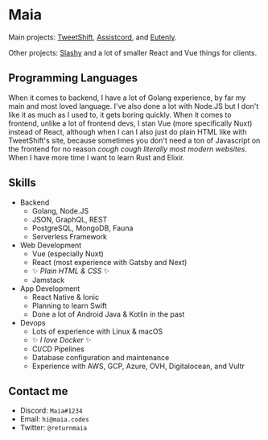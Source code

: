 # Maia
Main projects: [TweetShift](https://tweetshift.com), [Assistcord](https://assistcord.com), and [Eutenly](https://eutenly.com).

Other projects: [Slashy](https://github.com/maiacodes/slashy) and a lot of smaller React and Vue things for clients.

## Programming Languages
When it comes to backend, I have a lot of Golang experience, by far my main and most loved language. I've also done a lot with Node.JS but I don't like it as much as I used to, it gets boring quickly. When it comes to frontend, unlike a lot of frontend devs, I stan Vue (more specifically Nuxt) instead of React, although when I can I also just do plain HTML like with TweetShift's site, because sometimes you don't need a ton of Javascript on the frontend for no reason *cough cough literally most modern websites*. When I have more time I want to learn Rust and Elixir. 

## Skills
 - Backend
   - Golang, Node.JS
   - JSON, GraphQL, REST
   - PostgreSQL, MongoDB, Fauna
   - Serverless Framework
 - Web Development
   - Vue (especially Nuxt)
   - React (most experience with Gatsby and Next)
   - ✨ _Plain HTML & CSS_ ✨
   - Jamstack
 - App Development
   - React Native & Ionic
   - Planning to learn Swift 
   - Done a lot of Android Java & Kotlin in the past
 - Devops
   - Lots of experience with Linux & macOS
   - ✨ _I love Docker_ ✨
   - CI/CD Pipelines
   - Database configuration and maintenance
   - Experience with AWS, GCP, Azure, OVH, Digitalocean, and Vultr

## Contact me
 - Discord: `Maia#1234`
 - Email: `hi@maia.codes`
 - Twitter: `@returnmaia`
